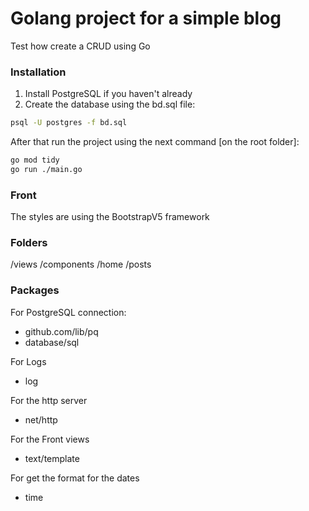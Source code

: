 # Golang project for a simple blog 
Test how create a CRUD using Go

### Installation
1. Install PostgreSQL if you haven't already
2. Create the database using the bd.sql file:
```bash
psql -U postgres -f bd.sql
```

After that run the project using the next command [on the root folder]:
```bash
go mod tidy
go run ./main.go
```

### Front 
The styles are using the BootstrapV5 framework 

### Folders
/views
    /components
    /home
    /posts

### Packages
For PostgreSQL connection: 
- github.com/lib/pq
- database/sql

For Logs
- log

For the http server
- net/http

For the Front views
- text/template

For get the format for the dates
- time

